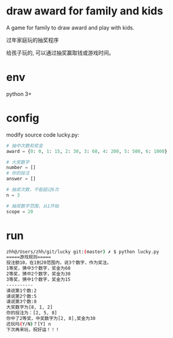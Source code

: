 # draw award for family and kids
A game for family to draw award and play with kids.

过年家庭玩的抽奖程序

给孩子玩的, 可以通过抽奖赢取钱或游戏时间。

# env
python 3+

# config
modify source code lucky.py:
```python
# 抽中次数和奖金
award = {0: 0, 1: 15, 2: 30, 3: 60, 4: 200, 5: 500, 6: 1000}

# 大奖数字
number = []
# 你的投注
answer = []

# 抽奖次数，不能超过6次
n = 3

# 抽奖数字范围，从1开始
scope = 20
```
# run
```sh
zhh@/Users/zhh/git/lucky git:(master) ✗ $ python lucky.py
=====游戏规则=====
投注额10，在1到20范围内，说3个数字，作为奖注。
1等奖，猜中3个数字，奖金为60
2等奖，猜中2个数字，奖金为30
3等奖，猜中1个数字，奖金为15
----------
请说第1个数:2
请说第2个数:5
请说第3个数:8
大奖数字为[8, 1, 2]
你的投注为：[2, 5, 8]
你中了2等奖，中奖数字为[2, 8],奖金为30
还玩吗(Y/N)？[Y] n
下次再来玩，祝好运！！！
```